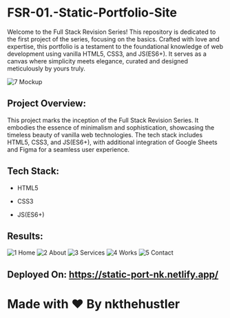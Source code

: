 # FSR-01.-Static-Portfolio-Site

Welcome to the Full Stack Revision Series! This repository is dedicated to the first project of the series, focusing on the basics. Crafted with love and expertise, this portfolio is a testament to the foundational knowledge of web development using vanilla HTML5, CSS3, and JS(ES6+). It serves as a canvas where simplicity meets elegance, curated and designed meticulously by yours truly.


![7  Mockup](https://github.com/nkthehustler/FSR-01.-Static-Portfolio-Site/assets/66864065/cf0fae33-48fd-4781-bc1e-34a5f62eeef6)

## Project Overview:
This project marks the inception of the Full Stack Revision Series. It embodies the essence of minimalism and sophistication, showcasing the timeless beauty of vanilla web technologies. The tech stack includes HTML5, CSS3, and JS(ES6+), with additional integration of Google Sheets and Figma for a seamless user experience.

## Tech Stack:
- HTML5

- CSS3

- JS(ES6+)

## Results:

![1  Home](https://github.com/nkthehustler/FSR-01.-Static-Portfolio-Site/assets/66864065/687896d8-9d3d-4434-a9f0-1a73ae2dfb9e)
![2  About](https://github.com/nkthehustler/FSR-01.-Static-Portfolio-Site/assets/66864065/a3b756f6-a9e1-4ed9-ad35-3f476fca8c41)
![3  Services](https://github.com/nkthehustler/FSR-01.-Static-Portfolio-Site/assets/66864065/22eea632-9d11-43fb-8323-25e1c1679374)
![4  Works](https://github.com/nkthehustler/FSR-01.-Static-Portfolio-Site/assets/66864065/ab664311-3411-4686-a729-37fd345383cf)
![5  Contact](https://github.com/nkthehustler/FSR-01.-Static-Portfolio-Site/assets/66864065/22b7d37c-c01b-44ca-975d-c430395066b0)


## Deployed On: https://static-port-nk.netlify.app/

# Made with ❤ By nkthehustler

